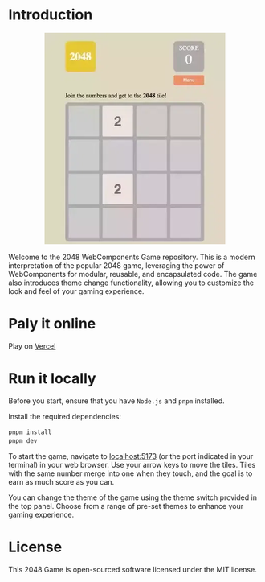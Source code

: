 # Introduction

<p align="center">
<img  alt="game screenshot" src="./assert/images/2048.webp" width="360">
</p>

Welcome to the 2048 WebComponents Game repository. This is a modern interpretation of the popular 2048 game, leveraging the power of WebComponents for modular, reusable, and encapsulated code. The game also introduces theme change functionality, allowing you to customize the look and feel of your gaming experience.

# Paly it online

Play on [Vercel](https://2048web.vercel.app)

# Run it locally

Before you start, ensure that you have `Node.js` and `pnpm` installed.

Install the required dependencies:

```bash
pnpm install
pnpm dev
```

To start the game, navigate to [localhost:5173](http://localhost:5173/) (or the port indicated in your terminal) in your web browser. Use your arrow keys to move the tiles. Tiles with the same number merge into one when they touch, and the goal is to earn as much score as you can.

You can change the theme of the game using the theme switch provided in the top panel. Choose from a range of pre-set themes to enhance your gaming experience.

# License

This 2048 Game is open-sourced software licensed under the MIT license.
